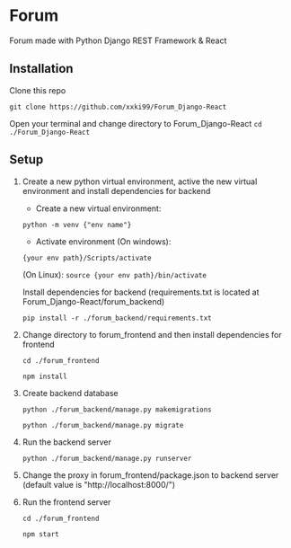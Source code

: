# Forum
 Forum made with Python Django REST Framework & React
 
## Installation
Clone this repo

`git clone https://github.com/xxki99/Forum_Django-React`


Open your terminal and change directory to Forum_Django-React
`cd ./Forum_Django-React`

## Setup

 1. Create a new python virtual environment, active the new virtual environment and install dependencies for backend
 
    - Create a new virtual environment: 
    
    `python -m venv {"env name"}`
    
    - Activate environment
     (On windows): 
     
     `{your env path}/Scripts/activate`
     
     (On Linux): 
     `source {your env path}/bin/activate`
    
    
    
    Install dependencies for backend (requirements.txt is located at Forum_Django-React/forum_backend)
    
    `pip install -r ./forum_backend/requirements.txt`
    
 2. Change directory to forum_frontend and then install dependencies for frontend
 
    `cd ./forum_frontend`
    
    `npm install`

 3. Create backend database
    
    `python ./forum_backend/manage.py makemigrations`

    `python ./forum_backend/manage.py migrate`

    
 4. Run the backend server
 
    `python ./forum_backend/manage.py runserver`
    
 5. Change the proxy in forum_frontend/package.json to backend server (default value is "http://localhost:8000/")
    
 6. Run the frontend server
 
    `cd ./forum_frontend`
    
    `npm start`
 
